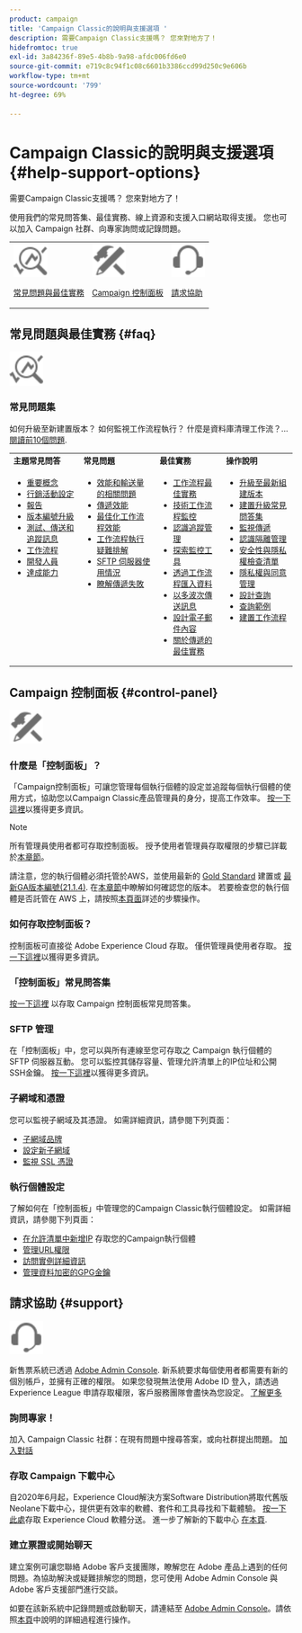 ```yaml
---
product: campaign
title: 'Campaign Classic的說明與支援選項 '
description: 需要Campaign Classic支援嗎？ 您來對地方了！
hidefromtoc: true
exl-id: 3a84236f-89e5-4b8b-9a98-afdc006fd6e0
source-git-commit: e719c8c94f1c08c6601b3386ccd99d250c9e606b
workflow-type: tm+mt
source-wordcount: '799'
ht-degree: 69%

---
```


# Campaign Classic的說明與支援選項 {#help-support-options}

需要Campaign Classic支援嗎？ 您來對地方了！

使用我們的常見問答集、最佳實務、線上資源和支援入口網站取得支援。 您也可以加入 Campaign 社群、向專家詢問或記錄問題。

<table>
    <tr>
        <td><img src="platform/using/assets/do-not-localize/icon-faq.svg" width="60px"><p><a href="#faq">常見問題與最佳實務</a></p></td>
        <td><img src="platform/using/assets/do-not-localize/icon-control-panel.svg" width="60px"><p><a href="#control-panel">Campaign 控制面板</a></p></td>
        <td><img src="platform/using/assets/do-not-localize/icon-support.svg" width="60px"><p><a href="#support">請求協助</a></p></td>
    </tr>
</table>

## 常見問題與最佳實務 {#faq}

<img src="platform/using/assets/do-not-localize/icon-faq.svg" width="60px">

### 常見問題集

如何升級至新建置版本？ 如何監視工作流程執行？ 什麼是資料庫清理工作流？... [閱讀前10個問題](platform/using/common-questions.md).

<table>
    <tr><td><strong>主題常見問答</strong></td><td><strong>常見問題</strong></td><td><strong>最佳實務</strong></td><td><strong>操作說明</strong></td></tr>
    <tr>
    <td valign="top">
        <ul>
        <li><a href="platform/using/faq-key-concepts.md">重要概念</a></li>
        <li><a href="platform/using/faq-campaign-config.md">行銷活動設定</a></li>
        <li><a href="platform/using/faq-reporting.md">報告</a></li>
        <li><a href="platform/using/faq-build-upgrade.md">版本編號升級</a></li>
        <li><a href="platform/using/faq-messages.md">測試、傳送和追蹤訊息</a></li>
        <li><a href="platform/using/faq-workflows.md">工作流程</a></li>
        <li><a href="platform/using/faq-developers.md">開發人員</a></li>
        <li><a href="delivery/using/monitoring-deliverability.md">達成能力</a></li>
        </ul>
    </td>
    <td valign="top">
        <ul>
        <li><a href="production/using/performance-and-throughput-issues.md">效能和輸送量的相關問題</a></li>
        <li><a href="delivery/using/delivery-performances.md">傳遞效能</a></li>
        <li><a href="workflow/using/workflow-best-practices.md">最佳化工作流程效能</a></li>
        <li><a href="workflow/using/monitoring-workflow-execution.md">工作流程執行疑難排解</a></li>
        <li><a href="platform/using/sftp-server-usage.md">SFTP 伺服器使用情況</a></li>
        <li><a href="delivery/using/understanding-delivery-failures.md">瞭解傳遞失敗</a></li>
        </ul>
    </td>
   <td valign="top">
        <ul>
        <li><a href="workflow/using/workflow-best-practices.md">工作流程最佳實務</a></li>
        <li><a href="workflow/using/monitoring-technical-workflows.md">技術工作流程監控</a></li>
        <li><a href="delivery/using/about-message-tracking.md">認識追蹤管理</a></li>
        <li><a href="production/using/monitoring-guidelines.md">探索監控工具</a></li>
        <li><a href="platform/using/import-export-workflows.md">透過工作流程匯入資料</a></li>
        <li><a href="delivery/using/steps-sending-the-delivery.md">以多波次傳送訊息</a></li>
        <li><a href="delivery/using/defining-the-email-content.md">設計電子郵件內容</a></li>
        <li><a href="delivery/using/delivery-best-practices.md">關於傳遞的最佳實務</a></li>
        </ul>
    </td>
    <td valign="top">
        <ul>
        <li><a href="production/using/build-upgrade.md">升級至最新組建版本</a></li>
        <li><a href="platform/using/faq-build-upgrade.md">建置升級常見問答集</a></li>
        <li><a href="delivery/using/about-delivery-monitoring.md">監視傳遞</a></li>
        <li><a href="delivery/using/understanding-quarantine-management.md">認識隔離管理</a></li>
        <li><a href="installation/using/get-started-security-privacy.md">安全性與隱私權檢查清單</a></li>
        <li><a href="platform/using/privacy-management.md">隱私權與同意管理</a></li>
        <li><a href="platform/using/steps-to-create-a-query.md">設計查詢</a></li>
        <li><a href="workflow/using/querying-recipient-table.md">查詢範例</a></li>
        <li><a href="workflow/using/building-a-workflow.md">建置工作流程</a></li>
        </ul>
    </td>
    </tr>
</table>

## Campaign 控制面板 {#control-panel}

<img src="platform/using/assets/do-not-localize/icon-control-panel.svg" width="60px">

### 什麼是「控制面板」？

「Campaign控制面板」可讓您管理每個執行個體的設定並追蹤每個執行個體的使用方式，協助您以Campaign Classic產品管理員的身分，提高工作效率。
[按一下這裡](https://experienceleague.adobe.com/docs/control-panel/using/discover-control-panel/key-features.html?lang=zh-Hant)以獲得更多資訊。

>[!NOTE]
>
>所有管理員使用者都可存取控制面板。 授予使用者管理員存取權限的步驟已詳載於[本章節](https://experienceleague.adobe.com/docs/control-panel/using/discover-control-panel/managing-permissions.html?lang=zh-Hant#discover-control-panel)。
>
>請注意，您的執行個體必須托管於AWS，並使用最新的 [Gold Standard](rn/using/gs-overview.md) 建置或 [最新GA版本編號(21.1.4)](rn/using/latest-release.md). 在[本章節](platform/using/launching-adobe-campaign.md#getting-your-campaign-version)中瞭解如何確認您的版本。 若要檢查您的執行個體是否託管在 AWS 上，請按照[本頁面](https://experienceleague.adobe.com/docs/control-panel/using/faq.html)詳述的步驟操作。

### 如何存取控制面板？

控制面板可直接從 Adobe Experience Cloud 存取。 僅供管理員使用者存取。 [按一下這裡](https://experienceleague.adobe.com/docs/control-panel/using/discover-control-panel/accessing-control-panel.html?lang=zh-Hant)以獲得更多資訊。

### 「控制面板」常見問答集

[按一下這裡](https://experienceleague.adobe.com/docs/control-panel/using/faq.html) 以存取 Campaign 控制面板常見問答集。

### SFTP 管理

在「控制面板」中，您可以與所有連線至您可存取之 Campaign 執行個體的 SFTP 伺服器互動。 您可以監控其儲存容量、管理允許清單上的IP位址和公開SSH金鑰。 [按一下這裡](https://experienceleague.adobe.com/docs/control-panel/using/sftp-management/about-sftp-management.html)以獲得更多資訊。

### 子網域和憑證

您可以監視子網域及其憑證。 如需詳細資訊，請參閱下列頁面：
* [子網域品牌](https://experienceleague.adobe.com/docs/control-panel/using/subdomains-and-certificates/subdomains-branding.html?lang=zh-Hant)
* [設定新子網域](https://experienceleague.adobe.com/docs/control-panel/using/subdomains-and-certificates/setting-up-new-subdomain.html?lang=zh-Hant)
* [監視 SSL 憑證](https://experienceleague.adobe.com/docs/control-panel/using/subdomains-and-certificates/monitoring-ssl-certificates.html?lang=zh-Hant)

### 執行個體設定

了解如何在「控制面板」中管理您的Campaign Classic執行個體設定。 如需詳細資訊，請參閱下列頁面：
* [在允許清單中新增IP](https://experienceleague.adobe.com/docs/control-panel/using/instances-settings/ip-allow-listing-instance-access.html?lang=zh-Hant) 存取您的Campaign執行個體
* [管理URL權限](https://experienceleague.adobe.com/docs/control-panel/using/instances-settings/url-permissions.html?lang=zh-Hant)
* [訪問實例詳細資訊](https://experienceleague.adobe.com/docs/control-panel/using/instances-settings/instance-details.html?lang=zh-Hant)
* [管理資料加密的GPG金鑰](https://experienceleague.adobe.com/docs/control-panel/using/instances-settings/gpg-keys-management.html?lang=zh-Hant)

## 請求協助 {#support}

<img src="platform/using/assets/do-not-localize/icon-support.svg" width="60px">

新售票系統已透過 [Adobe Admin Console](https://adminconsole.adobe.com/overview). 新系統要求每個使用者都需要有新的個別帳戶，並擁有正確的權限。 如果您發現無法使用 Adobe ID 登入，請透過 Experience League 申請存取權限，客戶服務團隊會盡快為您設定。 [了解更多](https://helpx.adobe.com/tw/enterprise/using/support-for-experience-cloud.html)

### 詢問專家！

加入 Campaign Classic 社群：在現有問題中搜尋答案，或向社群提出問題。 [加入對話](https://experienceleaguecommunities.adobe.com/t5/adobe-campaign-classic/ct-p/adobe-campaign-classic-community)

### 存取 Campaign 下載中心

自2020年6月起，Experience Cloud解決方案Software Distribution將取代舊版Neolane下載中心，提供更有效率的軟體、套件和工具尋找和下載體驗。 [按一下此處](https://experience.adobe.com/#/downloads/content/software-distribution/en/campaign.html)存取 Experience Cloud 軟體分送。
進一步了解新的下載中心 [在本頁](https://experienceleague.adobe.com/docs/experience-cloud/software-distribution/home.html?lang=zh-Hant).

### 建立票證或開始聊天

建立案例可讓您聯絡 Adobe 客戶支援團隊，瞭解您在 Adobe 產品上遇到的任何問題。為協助解決或疑難排解您的問題，您可使用 Adobe Admin Console 與 Adobe 客戶支援部門進行交談。

如要在該新系統中記錄問題或啟動聊天，請連結至 [Adobe Admin Console](https://adminconsole.adobe.com/overview)。請依照[本頁](https://helpx.adobe.com/enterprise/using/support-for-experience-cloud.html)中說明的詳細過程進行操作。
